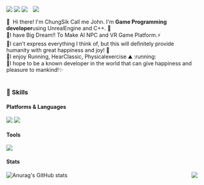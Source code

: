 <p>
  <a href="https://ppatabox.tistory.com/" target="_blank"><img src="https://img.shields.io/badge/Blogger-DD0B78?style=flat-square&logo=GitHub%20Sponsors&logoColor=white"/></a>
  <a href="mailto:johnsik556@gmail.com" target="_blank"><img src="https://img.shields.io/badge/johnsik556@gmail.com-EA4335?style=flat-square&logo=Gmail&logoColor=white"/></a>
  <a href="https://www.youtube.com/channel/UCcdPNmN7p2eEIcyPzMrVeLw" target="_blank"><img src="https://img.shields.io/badge/PPATABOX-FF0000?style=flat-square&logo=YouTube&logoColor=white"/></a>
  <a href="https://www.instagram.com/ppatabox/"><img src="http://img.shields.io/badge/-Instagram-black?style=flat&logo=Instagram&link=https://www.instagram.com/ppatabox/"style="height : auto; margin-left : 10px; margin-right : 10px;"/></a> 
</p>


<p>
  👋&nbsp; Hi there! I'm ChungSik Call me John. I'm <b>Game Programming developer</b>using UnrealEngine and C++. 🚀<br/>
  💬I have Big Dream!! To Make AI NPC and VR Game Platform.⚡<br/>
  💬I can't express everything I think of, but this will definitely provide humanity with great happiness and joy! 💖<br/>
  💬I enjoy Running, HearClassic, Physicalexercise ⛰ :running:<br/>
  💬I hope to be a known developer in the world that can give happiness and pleasure to mankind!✨ <br/><br/>
</p>



### 💪 Skills 
#### Platforms & Languages
<p>
<img src="https://img.shields.io/badge/C++-00599C?style=flat-square&logo=C++&logoColor=111"/> <img src="https://img.shields.io/badge/Python-3776AB?style=flat-square&logo=Python&logoColor=white"/>
</p>

#### Tools
<p>
<img src="https://img.shields.io/badge/UnrealEngine-0E1128?style=flat-square&logo=UnrealEngine&logoColor=white"/>

</p>

#### Stats

![Anurag's GitHub stats](https://github-readme-stats.vercel.app/api?username=masin556&theme=gruvbox_light&show_icons=true) 
<img align='right' src="http://mazassumnida.wtf/api/v2/generate_badge?boj=masin556">


